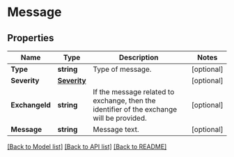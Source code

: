 # Message

## Properties

Name | Type | Description | Notes
------------ | ------------- | ------------- | -------------
**Type** | **string** | Type of message. | [optional] 
**Severity** | [**Severity**](Severity.md) |  | [optional] 
**ExchangeId** | **string** | If the message related to exchange, then the identifier of the exchange will be provided. | [optional] 
**Message** | **string** | Message text. | [optional] 

[[Back to Model list]](../README.md#documentation-for-models) [[Back to API list]](../README.md#documentation-for-api-endpoints) [[Back to README]](../README.md)


